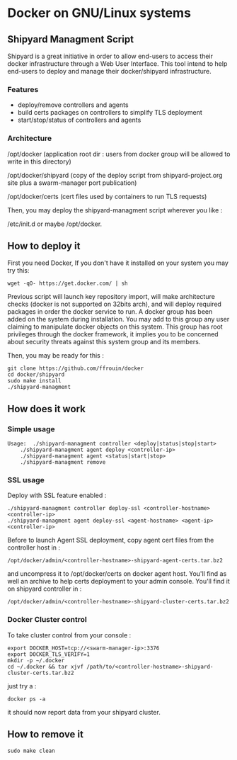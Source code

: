 # Docker on GNU/Linux systems

## Shipyard Managment Script
Shipyard is a great initiative in order to allow end-users to access
their docker infrastructure through a Web User Interface. This tool
intend to help end-users to deploy and manage their docker/shipyard
infrastructure.

### Features
* deploy/remove controllers and agents
* build certs packages on controllers to simplify TLS deployment
* start/stop/status of controllers and agents

### Architecture
/opt/docker (application root dir : users from docker group will
be allowed to write in this directory)

/opt/docker/shipyard (copy of the deploy script from shipyard-project.org
site plus a swarm-manager port publication)

/opt/docker/certs (cert files used by containers to run TLS requests)

Then, you may deploy the shipyard-managment script wherever you like :

/etc/init.d or maybe /opt/docker.

## How to deploy it

First you need Docker, If you don't have it installed on your system
you may try this:

	wget -qO- https://get.docker.com/ | sh

Previous script will launch key repository import, will make architecture checks (docker is not supported on 32bits arch), and will deploy required packages in order the docker service to run. A docker group has been added on the system during installation. You may add to this group any user claiming to manipulate docker objects on this system. This group has root privileges through the docker framework, it implies you to be concerned about security threats against this system group and its members.

Then, you may be ready for this :

	git clone https://github.com/ffrouin/docker
	cd docker/shipyard
	sudo make install
	./shipyard-managment

## How does it work

### Simple usage

	Usage:  ./shipyard-managment controller <deploy|status|stop|start>
		./shipyard-managment agent deploy <controller-ip>
		./shipyard-managment agent <status|start|stop>
		./shipyard-managment remove

### SSL usage

Deploy with SSL feature enabled :

	./shipyard-managment controller deploy-ssl <controller-hostname> <controller-ip>
	./shipyard-managment agent deploy-ssl <agent-hostname> <agent-ip> <controller-ip>

Before to launch Agent SSL deployment, copy agent cert files
from the controller host in :

	/opt/docker/admin/<controller-hostname>-shipyard-agent-certs.tar.bz2

and uncompress it to /opt/docker/certs on docker agent host.
You'll find as well an archive to help certs deployment to your
admin console. You'll find it on shipyard controller in :

	/opt/docker/admin/<controller-hostname>-shipyard-cluster-certs.tar.bz2

### Docker Cluster control

To take cluster control from your console :

	export DOCKER_HOST=tcp://<swarm-manager-ip>:3376
	export DOCKER_TLS_VERIFY=1
	mkdir -p ~/.docker
	cd ~/.docker && tar xjvf /path/to/<controller-hostname>-shipyard-cluster-certs.tar.bz2

just try a :

	docker ps -a

it should now report data from your shipyard cluster.


## How to remove it

	sudo make clean
